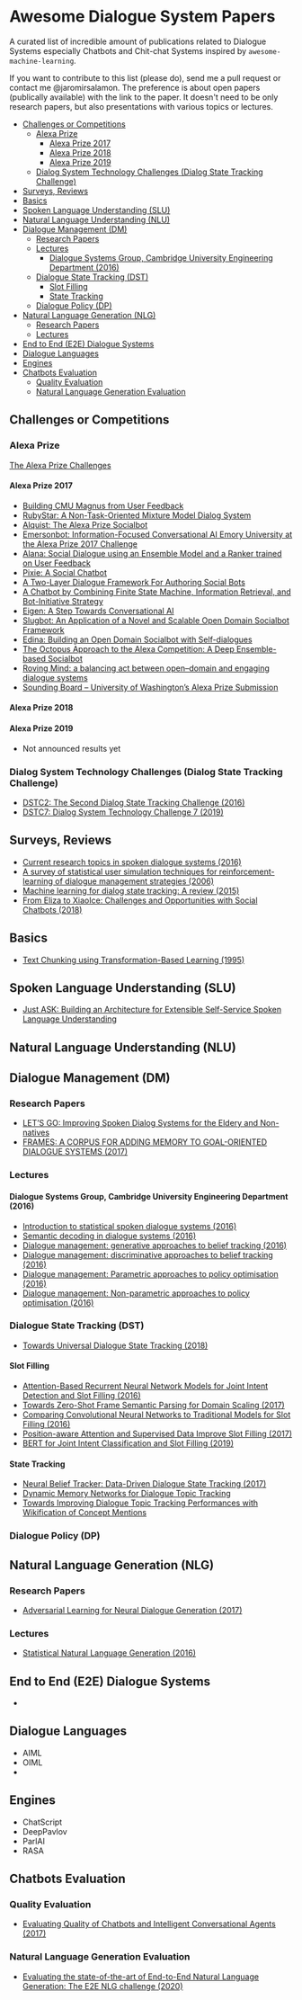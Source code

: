 # Awesome Dialogue System Papers
A curated list of incredible amount of publications related to Dialogue Systems especially Chatbots and Chit-chat Systems inspired by `awesome-machine-learning`.

If you want to contribute to this list (please do), send me a pull request or contact me @jaromirsalamon. The preference is about open papers (publically available) with the link to the paper. It doesn't need to be only research papers, but also presentations with various topics or lectures.

<!-- MarkdownTOC levels="1,2,3,4" autolink="true" -->

- [Challenges or Competitions](#challenges-or-competitions)
	- [Alexa Prize](#alexa-prize)
		- [Alexa Prize 2017](#alexa-prize-2017)
		- [Alexa Prize 2018](#alexa-prize-2018)
		- [Alexa Prize 2019](#alexa-prize-2019)
	- [Dialog System Technology Challenges \(Dialog State Tracking Challenge\)](#dialog-system-technology-challenges-dialog-state-tracking-challenge)
- [Surveys, Reviews](#surveys-reviews)
- [Basics](#basics)
- [Spoken Language Understanding \(SLU\)](#spoken-language-understanding-slu)
- [Natural Language Understanding \(NLU\)](#natural-language-understanding-nlu)
- [Dialogue Management \(DM\)](#dialogue-management-dm)
	- [Research Papers](#research-papers)
	- [Lectures](#lectures)
		- [Dialogue Systems Group, Cambridge University Engineering Department \(2016\)](#dialogue-systems-group-cambridge-university-engineering-department-2016)
	- [Dialogue State Tracking \(DST\)](#dialogue-state-tracking-dst)
		- [Slot Filling](#slot-filling)
		- [State Tracking](#state-tracking)
	- [Dialogue Policy \(DP\)](#dialogue-policy-dp)
- [Natural Language Generation \(NLG\)](#natural-language-generation-nlg)
	- [Research Papers](#research-papers-1)
	- [Lectures](#lectures-1)
- [End to End \(E2E\) Dialogue Systems](#end-to-end-e2e-dialogue-systems)
- [Dialogue Languages](#dialogue-languages)
- [Engines](#engines)
- [Chatbots Evaluation](#chatbots-evaluation)
	- [Quality Evaluation](#quality-evaluation)
	- [Natural Language Generation Evaluation](#natural-language-generation-evaluation)

<!-- /MarkdownTOC -->


## Challenges or Competitions

### Alexa Prize
[The Alexa Prize Challenges](https://developer.amazon.com/alexaprize/challenges/)

#### Alexa Prize 2017
* [Building CMU Magnus from User Feedback](https://m.media-amazon.com/images/G/01/mobile-apps/dex/alexa/alexaprize/assets/pdf/2017/Magnus.pdf)
* [RubyStar: A Non-Task-Oriented Mixture Model Dialog System]()
* [Alquist: The Alexa Prize Socialbot](https://m.media-amazon.com/images/G/01/mobile-apps/dex/alexa/alexaprize/assets/pdf/2017/Alquist.pdf)
* [Emersonbot: Information-Focused Conversational AI Emory University at the Alexa Prize 2017 Challenge](https://m.media-amazon.com/images/G/01/mobile-apps/dex/alexa/alexaprize/assets/pdf/2017/Emersonbot.pdf)
* [Alana: Social Dialogue using an Ensemble Model and
a Ranker trained on User Feedback](https://m.media-amazon.com/images/G/01/mobile-apps/dex/alexa/alexaprize/assets/pdf/2017/Alana.pdf)
* [Pixie: A Social Chatbot](https://m.media-amazon.com/images/G/01/mobile-apps/dex/alexa/alexaprize/assets/pdf/2017/Pixie.pdf)
* [A Two-Layer Dialogue Framework For Authoring Social Bots](https://m.media-amazon.com/images/G/01/mobile-apps/dex/alexa/alexaprize/assets/pdf/2017/Wisemacaw.pdf)
* [A Chatbot by Combining Finite State Machine, Information Retrieval, and Bot-Initiative Strategy](https://s3.amazonaws.com/alexaprize/2017/technical-article/chattychat.pdf)
* [Eigen: A Step Towards Conversational AI](https://m.media-amazon.com/images/G/01/mobile-apps/dex/alexa/alexaprize/assets/pdf/2017/Eigen.pdf)
* [Slugbot: An Application of a Novel and Scalable Open Domain Socialbot Framework](https://m.media-amazon.com/images/G/01/mobile-apps/dex/alexa/alexaprize/assets/pdf/2017/Slugbot.pdf)
* [Edina: Building an Open Domain Socialbot with Self-dialogues](https://s3.amazonaws.com/alexaprize/2017/technical-article/edina.pdf)
* [The Octopus Approach to the Alexa Competition: A Deep Ensemble-based Socialbot](https://m.media-amazon.com/images/G/01/mobile-apps/dex/alexa/alexaprize/assets/pdf/2017/Mila.pdf)
* [Roving Mind: a balancing act between open–domain and engaging dialogue systems](https://m.media-amazon.com/images/G/01/mobile-apps/dex/alexa/alexaprize/assets/pdf/2017/Rovingmind.pdf)
* [Sounding Board – University of Washington’s Alexa Prize Submission](https://m.media-amazon.com/images/G/01/mobile-apps/dex/alexa/alexaprize/assets/pdf/2017/Soundingboard.pdf)

#### Alexa Prize 2018

#### Alexa Prize 2019
* Not announced results yet


### Dialog System Technology Challenges (Dialog State Tracking Challenge)
* [DSTC2: The Second Dialog State Tracking Challenge (2016)](https://www.microsoft.com/en-us/research/wp-content/uploads/2016/02/summaryWriteup.pdf)
* [DSTC7: Dialog System Technology Challenge 7 (2019)](http://workshop.colips.org/dstc7/papers/DSTC7.pdf)
<!-- http://workshop.colips.org/dstc7/workshop.html -->


## Surveys, Reviews
* [Current research topics in spoken dialogue systems (2016)](https://www.cs.hhu.de/fileadmin/redaktion/Fakultaeten/Mathematisch-Naturwissenschaftliche_Fakultaet/Informatik/Dialog_Systems_and_Machine_Learning/Lectures_SDS/L8.pdf)
* [A survey of statistical user simulation techniques for reinforcement- learning of dialogue management strategies (2006)](http://mi.eng.cam.ac.uk/~sjy/papers/swsy06.pdf)
* [Machine learning for dialog state tracking: A review (2015)](https://static.googleusercontent.com/media/research.google.com/cs//pubs/archive/44018.pdf)
* [From Eliza to XiaoIce: Challenges and Opportunities with Social Chatbots (2018)](https://arxiv.org/pdf/1801.01957.pdf)

## Basics
* [Text Chunking using Transformation-Based Learning (1995)](https://arxiv.org/pdf/cmp-lg/9505040.pdf)


## Spoken Language Understanding (SLU)
* [Just ASK: Building an Architecture for Extensible Self-Service Spoken Language Understanding](https://arxiv.org/pdf/1711.00549.pdf)

<!-- NLU -->
## Natural Language Understanding (NLU)


<!-- DM -->
## Dialogue Management (DM)

### Research Papers
* [LET’S GO: Improving Spoken Dialog Systems for the Eldery and Non-natives](http://www.cs.cmu.edu/~dgroup/papers/letsgo.pdf)
* [FRAMES: A CORPUS FOR ADDING MEMORY TO GOAL-ORIENTED DIALOGUE SYSTEMS (2017)](https://arxiv.org/pdf/1704.00057.pdf)

### Lectures

#### Dialogue Systems Group, Cambridge University Engineering Department (2016)
* [Introduction to statistical spoken dialogue systems (2016)](https://www.cs.hhu.de/fileadmin/redaktion/Fakultaeten/Mathematisch-Naturwissenschaftliche_Fakultaet/Informatik/Dialog_Systems_and_Machine_Learning/Lectures_SDS/L1.pdf)
* [Semantic decoding in dialogue systems (2016)](https://www.cs.hhu.de/fileadmin/redaktion/Fakultaeten/Mathematisch-Naturwissenschaftliche_Fakultaet/Informatik/Dialog_Systems_and_Machine_Learning/Lectures_SDS/L2.pdf)
* [Dialogue management: generative approaches to belief tracking (2016)](https://www.cs.hhu.de/fileadmin/redaktion/Fakultaeten/Mathematisch-Naturwissenschaftliche_Fakultaet/Informatik/Dialog_Systems_and_Machine_Learning/Lectures_SDS/L3.pdf)
* [Dialogue management: discriminative approaches to belief tracking (2016)](https://www.cs.hhu.de/fileadmin/redaktion/Fakultaeten/Mathematisch-Naturwissenschaftliche_Fakultaet/Informatik/Dialog_Systems_and_Machine_Learning/Lectures_SDS/L4.pdf) 
* [Dialogue management: Parametric approaches to policy optimisation (2016)](https://www.cs.hhu.de/fileadmin/redaktion/Fakultaeten/Mathematisch-Naturwissenschaftliche_Fakultaet/Informatik/Dialog_Systems_and_Machine_Learning/Lectures_SDS/L5.pdf)
* [Dialogue management: Non-parametric approaches to policy optimisation (2016)](https://www.cs.hhu.de/fileadmin/redaktion/Fakultaeten/Mathematisch-Naturwissenschaftliche_Fakultaet/Informatik/Dialog_Systems_and_Machine_Learning/Lectures_SDS/L6.pdf)


### Dialogue State Tracking (DST)
* [Towards Universal Dialogue State Tracking (2018)](https://arxiv.org/pdf/1810.09587v1.pdf)

#### Slot Filling
* [Attention-Based Recurrent Neural Network Models for Joint Intent Detection and Slot Filling (2016)](https://arxiv.org/pdf/1609.01454.pdf)
* [Towards Zero-Shot Frame Semantic Parsing for Domain Scaling (2017)](https://arxiv.org/pdf/1707.02363.pdf)
* [Comparing Convolutional Neural Networks to Traditional Models for Slot Filling (2016)](https://arxiv.org/pdf/1603.05157.pdf)
* [Position-aware Attention and Supervised Data Improve Slot Filling (2017)](https://www.aclweb.org/anthology/D17-1004.pdf)
* [BERT for Joint Intent Classification and Slot Filling (2019)](https://arxiv.org/pdf/1902.10909.pdf)

#### State Tracking
* [Neural Belief Tracker: Data-Driven Dialogue State Tracking (2017)](https://arxiv.org/pdf/1606.03777.pdf)
* [Dynamic Memory Networks for Dialogue Topic Tracking](http://workshop.colips.org/dstc7/papers/05.pdf)
* [Towards Improving Dialogue Topic Tracking Performances with Wikification of Concept Mentions](https://www.aclweb.org/anthology/W15-4615.pdf)

### Dialogue Policy (DP)

<!-- NLG -->
## Natural Language Generation (NLG)

### Research Papers
* [Adversarial Learning for Neural Dialogue Generation (2017)](https://arxiv.org/pdf/1701.06547.pdf)


### Lectures
* [Statistical Natural Language Generation (2016)](https://www.cs.hhu.de/fileadmin/redaktion/Fakultaeten/Mathematisch-Naturwissenschaftliche_Fakultaet/Informatik/Dialog_Systems_and_Machine_Learning/Lectures_SDS/L7.pdf)


## End to End (E2E) Dialogue Systems
* [](https://arxiv.org/pdf/1801.07243.pdf)

## Dialogue Languages
* AIML
* OIML
* 

## Engines
* ChatScript
* DeepPavlov
* ParlAI
* RASA

## Chatbots Evaluation

### Quality Evaluation
* [Evaluating Quality of Chatbots and Intelligent Conversational Agents (2017)](https://arxiv.org/ftp/arxiv/papers/1704/1704.04579.pdf)


### Natural Language Generation Evaluation
* [Evaluating the state-of-the-art of End-to-End Natural Language Generation: The E2E NLG challenge (2020)](https://www.sciencedirect.com/science/article/pii/S0885230819300919)
